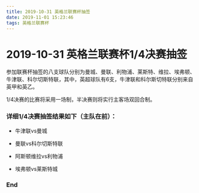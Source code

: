 ```yaml
---
title: 2019-10-31 英格兰联赛杯抽签
date: 2019-11-01 15:23:46
tags: 英格兰联赛杯
---
```



# 2019-10-31 英格兰联赛杯1/4决赛抽签

参加联赛杯抽签的八支球队分别为曼城、曼联、利物浦、莱斯特、维拉、埃弗顿、牛津联、科尔切斯特联，其中，英超球队有6支，牛津联和科尔斯切特联分别来自英甲和英乙。

1/4决赛的比赛将采用一场制，半决赛则将实行主客场双回合制。

### 详细1/4决赛抽签结果如下（主队在前）：

+ 牛津联vs曼城

+ 曼联vs科尔切斯特联

+ 阿斯顿维拉vs利物浦

+ 埃弗顿vs莱斯特城

### End